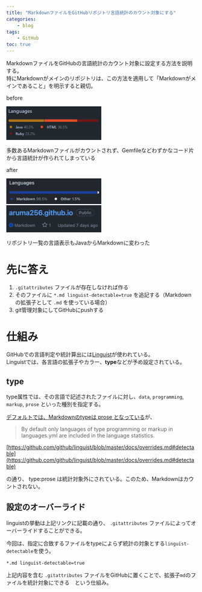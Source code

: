```yaml
---
title: "MarkdownファイルをGitHubリポジトリ言語統計のカウント対象にする"
categories:
    - blog
tags:
    - GitHub
toc: true
---
```


MarkdownファイルをGitHubの言語統計のカウント対象に設定する方法を説明する。  
特にMarkdownがメインのリポジトリは、この方法を適用して「Markdownがメインであること」を明示すると親切。

before

<img src="/assets/2022/2022-07-29-github-linguist-count-md-files/linguist-stat-before.png" width="50%" />

多数あるMarkdownファイルがカウントされず、Gemfileなどわずかなコード片から言語統計が作られてしまっている

after

<img src="/assets/2022/2022-07-29-github-linguist-count-md-files/linguist-stat-after.png" width="50%" />

<img src="/assets/2022/2022-07-29-github-linguist-count-md-files/linguist-summary-after.png" width="50%" />

リポジトリ一覧の言語表示もJavaからMarkdownに変わった



# 先に答え

1. `.gitattributes` ファイルが存在しなければ作る
1. そのファイルに `*.md linguist-detectable=true` を追記する（Markdownの拡張子として `.md` を使っている場合）
1. git管理対象にしてGitHubにpushする

# 仕組み

GitHubでの言語判定や統計算出には[Linguist](https://github.com/github/linguist)が使われている。  
Linguistでは、各言語の拡張子やカラー、**type**などが予め設定されている。

## type

type属性では、その言語で記述されたファイルに対し、`data`, `programming`, `markup`, `prose` といった種別を指定する。

[デフォルトでは、Markdownのtypeは prose となっている](https://github.com/github/linguist/blob/249bbd1c2ffc631ca2ec628da26be5800eec3d48/lib/linguist/languages.yml#L3790-L3800)が、

> By default only languages of type programming or markup in languages.yml are included in the language statistics.

[https://github.com/github/linguist/blob/master/docs/overrides.md#detectable](https://github.com/github/linguist/blob/master/docs/overrides.md#detectable)

の通り、 type:prose は統計対象外にされている。このため、Markdownはカウントされない。

## 設定のオーバーライド

linguistの挙動は上記リンクに記載の通り、 `.gitattributes` ファイルによってオーバーライドすることができる。

今回は、指定に合致するファイルをtypeによらず統計の対象とする`linguist-detectable`を使う。

```
*.md linguist-detectable=true
```

上記内容を含む `.gitattributes` ファイルをGitHubに置くことで、拡張子`md`のファイルを統計対象にできる　という仕組み。
